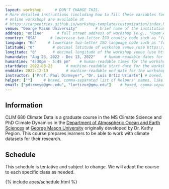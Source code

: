 ```yaml
---
layout: workshop      # DON'T CHANGE THIS.
# More detailed instructions (including how to fill these variables for an
# online workshop) are available at
# https://carpentries.github.io/workshop-template/customization/index.html
venue: "George Mason University"        # brief name of the institution that hosts the workshop without address (e.g., "Euphoric State University")
address: "online"      # full street address of workshop (e.g., "Room A, 123 Forth Street, Blimingen, Euphoria"), videoconferencing URL, or 'online'
country: "USA"      # lowercase two-letter ISO country code such as "fr" (see https://en.wikipedia.org/wiki/ISO_3166-1#Current_codes) for the institution that hosts the workshop
language: "En"     # lowercase two-letter ISO language code such as "fr" (see https://en.wikipedia.org/wiki/List_of_ISO_639-1_codes) for the
latitude: "0"        # decimal latitude of workshop venue (use https://www.latlong.net/)
longitude: "0"       # decimal longitude of the workshop venue (use https://www.latlong.net)
humandate: "Aug 23, 2022 - Dec 13, 2022"    # human-readable dates for the workshop (e.g., "Feb 17-18, 2020")
humantime: "4:30pm - 5:45 pm"    # human-readable times for the workshop (e.g., "9:00 am - 4:30 pm")
startdate: 2022-08-23      # machine-readable start date for the workshop in YYYY-MM-DD format like 2015-01-01
enddate: 2022-12-13        # machine-readable end date for the workshop in YYYY-MM-DD format like 2015-01-02
instructor: ["Prof. Paul Dirmeyer", "Dr. Luis Ortiz Uriarte"] # boxed, comma-separated list of instructors' names as strings, like ["Kay McNulty", "Betty Jennings", "Betty Snyder"]
helper: [""]     # boxed, comma-separated list of helpers' names, like ["Marlyn Wescoff", "Fran Bilas", "Ruth Lichterman"]
email: ["pdirmeye@gmu.edu", "lortizur@gmu.edu"]    # boxed, comma-separated list of contact email addresses for the host, lead instructor, or whoever else is handling questions, like ["marlyn.wescoff@example.org", "fran.bilas@example.org", "ruth.lichterman@example.org"]
---
```


<h2 id="general">Information </h2>

CLIM 680 Climate Data is a graduate course in the MS Climate Science and PhD Climate Dynamics in the [Department of Atmospheric Ocean and Earth Sciences](http://aoes.gmu.edu) at [George Mason University](https://www2.gmu.edu/) originally developed by Dr. Kathy Pegion.  This course prepares learners to be able to work with climate datasets for their research.

<h2 id="general">Schedule </h2>

This schedule is tentative and subject to change. We will adapt the course to each specific class as needed. 

{% include aoes/schedule.html %}

